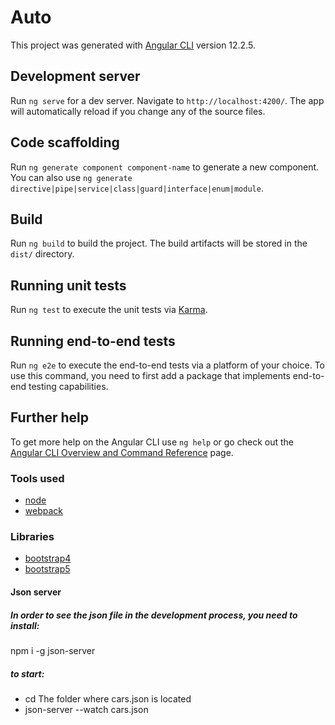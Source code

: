 # Auto

This project was generated with [Angular CLI](https://github.com/angular/angular-cli) version 12.2.5.

## Development server

Run `ng serve` for a dev server. Navigate to `http://localhost:4200/`. The app will automatically reload if you change any of the source files.

## Code scaffolding

Run `ng generate component component-name` to generate a new component. You can also use `ng generate directive|pipe|service|class|guard|interface|enum|module`.

## Build

Run `ng build` to build the project. The build artifacts will be stored in the `dist/` directory.

## Running unit tests

Run `ng test` to execute the unit tests via [Karma](https://karma-runner.github.io).

## Running end-to-end tests

Run `ng e2e` to execute the end-to-end tests via a platform of your choice. To use this command, you need to first add a package that implements end-to-end testing capabilities.

## Further help

To get more help on the Angular CLI use `ng help` or go check out the [Angular CLI Overview and Command Reference](https://angular.io/cli) page.

### Tools used
* [node](https://nodejs.org/en/)
* [webpack](https://webpack.js.org/)

### Libraries
* [bootstrap4](https://www.w3schools.com/bootstrap4)
* [bootstrap5](https://www.w3schools.com/bootstrap5)

#### Json server
##### In order to see the json file in the development process, you need to install:
npm i -g json-server
##### to start:
* cd The folder where cars.json is located
* json-server --watch cars.json